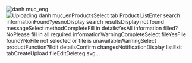 ![danh mục_eng](https://github.com/Tlyl1111/SE357-Pratice-class/assets/115882420/3091bb0a-9113-43ab-88a9-394ba3e66db9)![Uploading danh mục_en<?xml version="1.0" encoding="us-ascii" standalone="no"?><svg xmlns="http://www.w3.org/2000/svg" xmlns:xlink="http://www.w3.org/1999/xlink" contentStyleType="text/css" height="717px" preserveAspectRatio="none" style="width:1672px;height:717px;background:#FFFFFF;" version="1.1" viewBox="0 0 1672 717" width="1672px" zoomAndPan="magnify"><defs/><g><text fill="#000000" font-family="sans-serif" font-size="14" font-weight="bold" lengthAdjust="spacing" textLength="73" x="798.25" y="32.9951">Products</text><ellipse cx="825.75" cy="57.2969" fill="#222222" rx="10" ry="10" style="stroke:#222222;stroke-width:1.0;"/><rect fill="#F1F1F1" height="33.9688" rx="12.5" ry="12.5" style="stroke:#181818;stroke-width:0.5;" width="154" x="748.75" y="87.2969"/><text fill="#000000" font-family="sans-serif" font-size="12" lengthAdjust="spacing" textLength="134" x="758.75" y="108.4355">Select tab Product List</text><line style="stroke:#181818;stroke-width:1.5;" x1="182.75" x2="1467.5" y1="141.2656" y2="141.2656"/><rect fill="#F1F1F1" height="33.9688" rx="12.5" ry="12.5" style="stroke:#181818;stroke-width:0.5;" width="167" x="99.25" y="301.0391"/><text fill="#000000" font-family="sans-serif" font-size="12" lengthAdjust="spacing" textLength="147" x="109.25" y="322.1777">Enter search information</text><polygon fill="#F1F1F1" points="162.75,370.0078,202.75,370.0078,214.75,382.0078,202.75,394.0078,162.75,394.0078,150.75,382.0078,162.75,370.0078" style="stroke:#181818;stroke-width:0.5;"/><text fill="#000000" font-family="sans-serif" font-size="11" lengthAdjust="spacing" textLength="40" x="162.75" y="385.8159">Found?</text><text fill="#000000" font-family="sans-serif" font-size="11" lengthAdjust="spacing" textLength="21" x="129.75" y="379.4136">yes</text><text fill="#000000" font-family="sans-serif" font-size="11" lengthAdjust="spacing" textLength="14" x="214.75" y="379.4136">no</text><rect fill="#F1F1F1" height="33.9688" rx="12.5" ry="12.5" style="stroke:#181818;stroke-width:0.5;" width="154" x="11" y="404.0078"/><text fill="#000000" font-family="sans-serif" font-size="12" lengthAdjust="spacing" textLength="134" x="21" y="425.1465">Display search results</text><rect fill="#F1F1F1" height="33.9688" rx="12.5" ry="12.5" style="stroke:#181818;stroke-width:0.5;" width="185" x="185" y="404.0078"/><text fill="#000000" font-family="sans-serif" font-size="12" lengthAdjust="spacing" textLength="165" x="195" y="425.1465">Display not found message</text><polygon fill="#F1F1F1" points="182.75,443.9766,194.75,455.9766,182.75,467.9766,170.75,455.9766,182.75,443.9766" style="stroke:#181818;stroke-width:0.5;"/><polygon fill="#F1F1F1" points="828,193.7344,913,193.7344,925,205.7344,913,217.7344,828,217.7344,816,205.7344,828,193.7344" style="stroke:#181818;stroke-width:0.5;"/><text fill="#000000" font-family="sans-serif" font-size="11" lengthAdjust="spacing" textLength="85" x="828" y="209.5425">Select method</text><rect fill="#F1F1F1" height="33.9688" rx="12.5" ry="12.5" style="stroke:#181818;stroke-width:0.5;" width="78" x="413" y="335.3125"/><text fill="#000000" font-family="sans-serif" font-size="12" lengthAdjust="spacing" textLength="58" x="423" y="356.4512">Complete</text><rect fill="#F1F1F1" height="33.9688" rx="12.5" ry="12.5" style="stroke:#181818;stroke-width:0.5;" width="94" x="405" y="253.3438"/><text fill="#000000" font-family="sans-serif" font-size="12" lengthAdjust="spacing" textLength="74" x="415" y="274.4824">Fill in details</text><polygon fill="#F1F1F1" points="392,417.2813,512,417.2813,524,429.2813,512,441.2813,392,441.2813,380,429.2813,392,417.2813" style="stroke:#181818;stroke-width:0.5;"/><text fill="#000000" font-family="sans-serif" font-size="11" lengthAdjust="spacing" textLength="21" x="456" y="451.4917">Yes</text><text fill="#000000" font-family="sans-serif" font-size="11" lengthAdjust="spacing" textLength="120" x="392" y="433.0894">All information filled?</text><text fill="#000000" font-family="sans-serif" font-size="11" lengthAdjust="spacing" textLength="15" x="524" y="426.687">No</text><path d="M637,334.7461 L637,343.3125 L617,347.3125 L637,351.3125 L637,359.8789 A0,0 0 0 0 637,359.8789 L886,359.8789 A0,0 0 0 0 886,359.8789 L886,344.7461 L876,334.7461 L637,334.7461 A0,0 0 0 0 637,334.7461 " fill="#FEFFDD" style="stroke:#181818;stroke-width:0.5;"/><path d="M876,334.7461 L876,344.7461 L886,344.7461 L876,334.7461 " fill="#FEFFDD" style="stroke:#181818;stroke-width:0.5;"/><text fill="#000000" font-family="sans-serif" font-size="13" lengthAdjust="spacing" textLength="228" x="643" y="351.813">Please fill in all required information</text><rect fill="#F1F1F1" height="33.9688" rx="12.5" ry="12.5" style="stroke:#181818;stroke-width:0.5;" width="69" x="548" y="330.3281"/><text fill="#000000" font-family="sans-serif" font-size="12" lengthAdjust="spacing" textLength="49" x="558" y="351.4668">Warning</text><rect fill="#F1F1F1" height="33.9688" rx="12.5" ry="12.5" style="stroke:#181818;stroke-width:0.5;" width="78" x="910" y="335.3125"/><text fill="#000000" font-family="sans-serif" font-size="12" lengthAdjust="spacing" textLength="58" x="920" y="356.4512">Complete</text><rect fill="#F1F1F1" height="33.9688" rx="12.5" ry="12.5" style="stroke:#181818;stroke-width:0.5;" width="80" x="909" y="253.3438"/><text fill="#000000" font-family="sans-serif" font-size="12" lengthAdjust="spacing" textLength="60" x="919" y="274.4824">Select file</text><polygon fill="#F1F1F1" points="918,417.2813,980,417.2813,992,429.2813,980,441.2813,918,441.2813,906,429.2813,918,417.2813" style="stroke:#181818;stroke-width:0.5;"/><text fill="#000000" font-family="sans-serif" font-size="11" lengthAdjust="spacing" textLength="21" x="953" y="451.4917">Yes</text><text fill="#000000" font-family="sans-serif" font-size="11" lengthAdjust="spacing" textLength="62" x="918" y="433.0894">File found?</text><text fill="#000000" font-family="sans-serif" font-size="11" lengthAdjust="spacing" textLength="15" x="992" y="426.687">No</text><path d="M1105,334.7461 L1105,343.3125 L1085,347.3125 L1105,351.3125 L1105,359.8789 A0,0 0 0 0 1105,359.8789 L1361,359.8789 A0,0 0 0 0 1361,359.8789 L1361,344.7461 L1351,334.7461 L1105,334.7461 A0,0 0 0 0 1105,334.7461 " fill="#FEFFDD" style="stroke:#181818;stroke-width:0.5;"/><path d="M1351,334.7461 L1351,344.7461 L1361,344.7461 L1351,334.7461 " fill="#FEFFDD" style="stroke:#181818;stroke-width:0.5;"/><text fill="#000000" font-family="sans-serif" font-size="13" lengthAdjust="spacing" textLength="235" x="1111" y="351.813">File not selected or file is unavailable</text><rect fill="#F1F1F1" height="33.9688" rx="12.5" ry="12.5" style="stroke:#181818;stroke-width:0.5;" width="69" x="1016" y="330.3281"/><text fill="#000000" font-family="sans-serif" font-size="12" lengthAdjust="spacing" textLength="49" x="1026" y="351.4668">Warning</text><polygon fill="#F1F1F1" points="870.5,533.7813,870.5,533.7813,882.5,545.7813,870.5,557.7813,870.5,557.7813,858.5,545.7813,870.5,533.7813" style="stroke:#181818;stroke-width:0.5;"/><rect fill="#F1F1F1" height="33.9688" rx="12.5" ry="12.5" style="stroke:#181818;stroke-width:0.5;" width="109" x="1413" y="161.2656"/><text fill="#000000" font-family="sans-serif" font-size="12" lengthAdjust="spacing" textLength="89" x="1423" y="182.4043">Select product</text><polygon fill="#F1F1F1" points="1441,230.2344,1494,230.2344,1506,242.2344,1494,254.2344,1441,254.2344,1429,242.2344,1441,230.2344" style="stroke:#181818;stroke-width:0.5;"/><text fill="#000000" font-family="sans-serif" font-size="11" lengthAdjust="spacing" textLength="53" x="1441" y="246.0425">Function?</text><rect fill="#F1F1F1" height="33.9688" rx="12.5" ry="12.5" style="stroke:#181818;stroke-width:0.5;" width="86" x="1371" y="301.8438"/><text fill="#000000" font-family="sans-serif" font-size="12" lengthAdjust="spacing" textLength="66" x="1381" y="322.9824">Edit details</text><polygon fill="#F1F1F1" points="1467.5,445.8125,1467.5,445.8125,1479.5,457.8125,1467.5,469.8125,1467.5,469.8125,1455.5,457.8125,1467.5,445.8125" style="stroke:#181818;stroke-width:0.5;"/><path d="M1530.5,494.2305 L1530.5,502.7969 L1510.5,506.7969 L1530.5,510.7969 L1530.5,519.3633 A0,0 0 0 0 1530.5,519.3633 L1660.5,519.3633 A0,0 0 0 0 1660.5,519.3633 L1660.5,504.2305 L1650.5,494.2305 L1530.5,494.2305 A0,0 0 0 0 1530.5,494.2305 " fill="#FEFFDD" style="stroke:#181818;stroke-width:0.5;"/><path d="M1650.5,494.2305 L1650.5,504.2305 L1660.5,504.2305 L1650.5,494.2305 " fill="#FEFFDD" style="stroke:#181818;stroke-width:0.5;"/><text fill="#000000" font-family="sans-serif" font-size="13" lengthAdjust="spacing" textLength="109" x="1536.5" y="511.2974">Confirm changes</text><rect fill="#F1F1F1" height="33.9688" rx="12.5" ry="12.5" style="stroke:#181818;stroke-width:0.5;" width="86" x="1424.5" y="489.8125"/><text fill="#000000" font-family="sans-serif" font-size="12" lengthAdjust="spacing" textLength="66" x="1434.5" y="510.9512">Notification</text><rect fill="#F1F1F1" height="33.9688" rx="12.5" ry="12.5" style="stroke:#181818;stroke-width:0.5;" width="85" x="1425" y="556.2813"/><text fill="#000000" font-family="sans-serif" font-size="12" lengthAdjust="spacing" textLength="65" x="1435" y="577.4199">Display list</text><line style="stroke:#181818;stroke-width:1.5;" x1="182.75" x2="1467.5" y1="610.25" y2="610.25"/><rect fill="#F1F1F1" height="33.9688" rx="12.5" ry="12.5" style="stroke:#181818;stroke-width:0.5;" width="64" x="793.75" y="630.25"/><text fill="#000000" font-family="sans-serif" font-size="12" lengthAdjust="spacing" textLength="44" x="803.75" y="651.3887">Exit tab</text><ellipse cx="825.75" cy="695.2188" fill="none" rx="11" ry="11" style="stroke:#222222;stroke-width:1.0;"/><ellipse cx="825.75" cy="695.2188" fill="#222222" rx="6" ry="6" style="stroke:#222222;stroke-width:1.0;"/><line style="stroke:#181818;stroke-width:1.0;" x1="825.75" x2="825.75" y1="67.2969" y2="87.2969"/><polygon fill="#181818" points="821.75,77.2969,825.75,87.2969,829.75,77.2969,825.75,81.2969" style="stroke:#181818;stroke-width:1.0;"/><line style="stroke:#181818;stroke-width:1.0;" x1="150.75" x2="88" y1="382.0078" y2="382.0078"/><line style="stroke:#181818;stroke-width:1.0;" x1="88" x2="88" y1="382.0078" y2="404.0078"/><polygon fill="#181818" points="84,394.0078,88,404.0078,92,394.0078,88,398.0078" style="stroke:#181818;stroke-width:1.0;"/><line style="stroke:#181818;stroke-width:1.0;" x1="214.75" x2="277.5" y1="382.0078" y2="382.0078"/><line style="stroke:#181818;stroke-width:1.0;" x1="277.5" x2="277.5" y1="382.0078" y2="404.0078"/><polygon fill="#181818" points="273.5,394.0078,277.5,404.0078,281.5,394.0078,277.5,398.0078" style="stroke:#181818;stroke-width:1.0;"/><line style="stroke:#181818;stroke-width:1.0;" x1="88" x2="88" y1="437.9766" y2="455.9766"/><line style="stroke:#181818;stroke-width:1.0;" x1="88" x2="170.75" y1="455.9766" y2="455.9766"/><polygon fill="#181818" points="160.75,451.9766,170.75,455.9766,160.75,459.9766,164.75,455.9766" style="stroke:#181818;stroke-width:1.0;"/><line style="stroke:#181818;stroke-width:1.0;" x1="277.5" x2="277.5" y1="437.9766" y2="455.9766"/><line style="stroke:#181818;stroke-width:1.0;" x1="277.5" x2="194.75" y1="455.9766" y2="455.9766"/><polygon fill="#181818" points="204.75,451.9766,194.75,455.9766,204.75,459.9766,200.75,455.9766" style="stroke:#181818;stroke-width:1.0;"/><line style="stroke:#181818;stroke-width:1.0;" x1="182.75" x2="182.75" y1="335.0078" y2="370.0078"/><polygon fill="#181818" points="178.75,360.0078,182.75,370.0078,186.75,360.0078,182.75,364.0078" style="stroke:#181818;stroke-width:1.0;"/><line style="stroke:#181818;stroke-width:1.0;" x1="452" x2="452" y1="287.3125" y2="335.3125"/><polygon fill="#181818" points="448,325.3125,452,335.3125,456,325.3125,452,329.3125" style="stroke:#181818;stroke-width:1.0;"/><line style="stroke:#181818;stroke-width:1.0;" x1="524" x2="582.5" y1="429.2813" y2="429.2813"/><line style="stroke:#181818;stroke-width:1.0;" x1="582.5" x2="582.5" y1="364.2969" y2="429.2813"/><polygon fill="#181818" points="578.5,374.2969,582.5,364.2969,586.5,374.2969,582.5,370.2969" style="stroke:#181818;stroke-width:1.0;"/><line style="stroke:#181818;stroke-width:1.0;" x1="582.5" x2="582.5" y1="270.3281" y2="330.3281"/><line style="stroke:#181818;stroke-width:1.0;" x1="582.5" x2="499" y1="270.3281" y2="270.3281"/><polygon fill="#181818" points="509,266.3281,499,270.3281,509,274.3281,505,270.3281" style="stroke:#181818;stroke-width:1.0;"/><line style="stroke:#181818;stroke-width:1.0;" x1="452" x2="452" y1="369.2813" y2="417.2813"/><polygon fill="#181818" points="448,407.2813,452,417.2813,456,407.2813,452,411.2813" style="stroke:#181818;stroke-width:1.0;"/><line style="stroke:#181818;stroke-width:1.0;" x1="949" x2="949" y1="287.3125" y2="335.3125"/><polygon fill="#181818" points="945,325.3125,949,335.3125,953,325.3125,949,329.3125" style="stroke:#181818;stroke-width:1.0;"/><line style="stroke:#181818;stroke-width:1.0;" x1="992" x2="1050.5" y1="429.2813" y2="429.2813"/><line style="stroke:#181818;stroke-width:1.0;" x1="1050.5" x2="1050.5" y1="364.2969" y2="429.2813"/><polygon fill="#181818" points="1046.5,374.2969,1050.5,364.2969,1054.5,374.2969,1050.5,370.2969" style="stroke:#181818;stroke-width:1.0;"/><line style="stroke:#181818;stroke-width:1.0;" x1="1050.5" x2="1050.5" y1="270.3281" y2="330.3281"/><line style="stroke:#181818;stroke-width:1.0;" x1="1050.5" x2="989" y1="270.3281" y2="270.3281"/><polygon fill="#181818" points="999,266.3281,989,270.3281,999,274.3281,995,270.3281" style="stroke:#181818;stroke-width:1.0;"/><line style="stroke:#181818;stroke-width:1.0;" x1="949" x2="949" y1="369.2813" y2="417.2813"/><polygon fill="#181818" points="945,407.2813,949,417.2813,953,407.2813,949,411.2813" style="stroke:#181818;stroke-width:1.0;"/><line style="stroke:#181818;stroke-width:1.0;" x1="816" x2="452" y1="205.7344" y2="205.7344"/><line style="stroke:#181818;stroke-width:1.0;" x1="452" x2="452" y1="205.7344" y2="253.3438"/><polygon fill="#181818" points="448,243.3438,452,253.3438,456,243.3438,452,247.3438" style="stroke:#181818;stroke-width:1.0;"/><text fill="#000000" font-family="sans-serif" font-size="11" lengthAdjust="spacing" textLength="39" x="456" y="233.3472">Create</text><line style="stroke:#181818;stroke-width:1.0;" x1="925" x2="949" y1="205.7344" y2="205.7344"/><line style="stroke:#181818;stroke-width:1.0;" x1="949" x2="949" y1="205.7344" y2="253.3438"/><polygon fill="#181818" points="945,243.3438,949,253.3438,953,243.3438,949,247.3438" style="stroke:#181818;stroke-width:1.0;"/><text fill="#000000" font-family="sans-serif" font-size="11" lengthAdjust="spacing" textLength="61" x="953" y="233.3472">Upload file</text><line style="stroke:#181818;stroke-width:1.0;" x1="452" x2="452" y1="441.2813" y2="545.7813"/><line style="stroke:#181818;stroke-width:1.0;" x1="452" x2="858.5" y1="545.7813" y2="545.7813"/><polygon fill="#181818" points="848.5,541.7813,858.5,545.7813,848.5,549.7813,852.5,545.7813" style="stroke:#181818;stroke-width:1.0;"/><line style="stroke:#181818;stroke-width:1.0;" x1="949" x2="949" y1="441.2813" y2="545.7813"/><line style="stroke:#181818;stroke-width:1.0;" x1="949" x2="882.5" y1="545.7813" y2="545.7813"/><polygon fill="#181818" points="892.5,541.7813,882.5,545.7813,892.5,549.7813,888.5,545.7813" style="stroke:#181818;stroke-width:1.0;"/><line style="stroke:#181818;stroke-width:1.0;" x1="1429" x2="1414" y1="242.2344" y2="242.2344"/><line style="stroke:#181818;stroke-width:1.0;" x1="1414" x2="1414" y1="242.2344" y2="301.8438"/><polygon fill="#181818" points="1410,291.8438,1414,301.8438,1418,291.8438,1414,295.8438" style="stroke:#181818;stroke-width:1.0;"/><text fill="#000000" font-family="sans-serif" font-size="11" lengthAdjust="spacing" textLength="21" x="1418" y="275.8472">Edit</text><line style="stroke:#181818;stroke-width:1.0;" x1="1506" x2="1521" y1="242.2344" y2="242.2344"/><line style="stroke:#181818;stroke-width:1.0;" x1="1521" x2="1521" y1="242.2344" y2="457.8125"/><line style="stroke:#181818;stroke-width:1.0;" x1="1521" x2="1479.5" y1="457.8125" y2="457.8125"/><polygon fill="#181818" points="1489.5,453.8125,1479.5,457.8125,1489.5,461.8125,1485.5,457.8125" style="stroke:#181818;stroke-width:1.0;"/><text fill="#000000" font-family="sans-serif" font-size="11" lengthAdjust="spacing" textLength="40" x="1529" y="246.0425">Delete</text><line style="stroke:#181818;stroke-width:1.0;" x1="1414" x2="1414" y1="335.8125" y2="457.8125"/><line style="stroke:#181818;stroke-width:1.0;" x1="1414" x2="1455.5" y1="457.8125" y2="457.8125"/><polygon fill="#181818" points="1445.5,453.8125,1455.5,457.8125,1445.5,461.8125,1449.5,457.8125" style="stroke:#181818;stroke-width:1.0;"/><line style="stroke:#181818;stroke-width:1.0;" x1="1467.5" x2="1467.5" y1="195.2344" y2="230.2344"/><polygon fill="#181818" points="1463.5,220.2344,1467.5,230.2344,1471.5,220.2344,1467.5,224.2344" style="stroke:#181818;stroke-width:1.0;"/><line style="stroke:#181818;stroke-width:1.0;" x1="1467.5" x2="1467.5" y1="469.8125" y2="489.8125"/><polygon fill="#181818" points="1463.5,479.8125,1467.5,489.8125,1471.5,479.8125,1467.5,483.8125" style="stroke:#181818;stroke-width:1.0;"/><line style="stroke:#181818;stroke-width:1.0;" x1="1467.5" x2="1467.5" y1="523.7813" y2="556.2813"/><polygon fill="#181818" points="1463.5,546.2813,1467.5,556.2813,1471.5,546.2813,1467.5,550.2813" style="stroke:#181818;stroke-width:1.0;"/><line style="stroke:#181818;stroke-width:1.0;" x1="182.75" x2="182.75" y1="142.7656" y2="301.0391"/><polygon fill="#181818" points="178.75,291.0391,182.75,301.0391,186.75,291.0391,182.75,295.0391" style="stroke:#181818;stroke-width:1.0;"/><line style="stroke:#181818;stroke-width:1.0;" x1="870.5" x2="870.5" y1="142.7656" y2="193.7344"/><polygon fill="#181818" points="866.5,183.7344,870.5,193.7344,874.5,183.7344,870.5,187.7344" style="stroke:#181818;stroke-width:1.0;"/><line style="stroke:#181818;stroke-width:1.0;" x1="1467.5" x2="1467.5" y1="142.7656" y2="161.2656"/><polygon fill="#181818" points="1463.5,151.2656,1467.5,161.2656,1471.5,151.2656,1467.5,155.2656" style="stroke:#181818;stroke-width:1.0;"/><line style="stroke:#181818;stroke-width:1.0;" x1="182.75" x2="182.75" y1="467.9766" y2="610.25"/><polygon fill="#181818" points="178.75,600.25,182.75,610.25,186.75,600.25,182.75,604.25" style="stroke:#181818;stroke-width:1.0;"/><line style="stroke:#181818;stroke-width:1.0;" x1="870.5" x2="870.5" y1="557.7813" y2="610.25"/><polygon fill="#181818" points="866.5,600.25,870.5,610.25,874.5,600.25,870.5,604.25" style="stroke:#181818;stroke-width:1.0;"/><line style="stroke:#181818;stroke-width:1.0;" x1="1467.5" x2="1467.5" y1="590.25" y2="610.25"/><polygon fill="#181818" points="1463.5,600.25,1467.5,610.25,1471.5,600.25,1467.5,604.25" style="stroke:#181818;stroke-width:1.0;"/><line style="stroke:#181818;stroke-width:1.0;" x1="825.75" x2="825.75" y1="121.2656" y2="141.2656"/><polygon fill="#181818" points="821.75,131.2656,825.75,141.2656,829.75,131.2656,825.75,135.2656" style="stroke:#181818;stroke-width:1.0;"/><line style="stroke:#181818;stroke-width:1.0;" x1="825.75" x2="825.75" y1="611.75" y2="630.25"/><polygon fill="#181818" points="821.75,620.25,825.75,630.25,829.75,620.25,825.75,624.25" style="stroke:#181818;stroke-width:1.0;"/><line style="stroke:#181818;stroke-width:1.0;" x1="825.75" x2="825.75" y1="664.2188" y2="684.2188"/><polygon fill="#181818" points="821.75,674.2188,825.75,684.2188,829.75,674.2188,825.75,678.2188" style="stroke:#181818;stroke-width:1.0;"/><!--SRC=[RLF1Rjim3BthAxYR_GlseHZI11Wm50M6RTYHiIcRg2nv4hsiVpzAjjDaxSKMHFBnaUz9M1p1Smpzqaaod-Q8muIm9Ff1KRX3zyL2y2O9HZ40pJTor0a8dlSg-Cf9MgF1D3iMq8Fc7RrGX4GOkn7Osn0d50w-BU7oOGlLAIo-VwX1Hl9GlLAgIqW17bdXy7M7Y9GM9saj9vS8AX_U9ViWO3CaJ9GI3hJb-vxjbI0EoBxSfmkBObVRK1F96FhQT9ZXuH09XI0tYJJh6PeJEwVJG4-2x0gRvX2csP6KLcViNYuOUsX-OlJiXtoff0WY3wCqpuuojjrWK7-HVYySgRzTajdwNKPMTQhF9ViQBUMKjyO9ggTGbx6hNtbv6_NlimlOvqJbhzlU0NVvSg0rDzG_87v36quPA7T9fLxPXhYYAuN5un_T1fuT_KUybDbDulTaLPPLWG-asPdEgydQExrEY-_o9Xwk0nzxbdfpdXxV1DhYZvJdhCrTJqr-2i9MRVvcpTkn3y5RZXDq8_g1ahdpcYksB-PQsPlc-9VBqsZrlOJv7m00]--></g></svg>g.svg…]()
